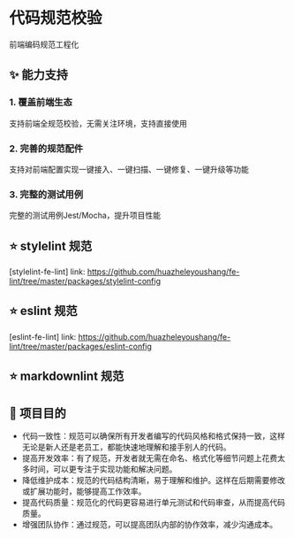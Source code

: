 # 代码规范校验

 前端编码规范工程化

## ✨ 能力支持

### 1. 覆盖前端生态

支持前端全规范校验，无需关注环境，支持直接使用

### 2. 完善的规范配件

支持对前端配置实现一键接入、一键扫描、一键修复、一键升级等功能

### 3. 完整的测试用例

完整的测试用例Jest/Mocha，提升项目性能

## :star: stylelint 规范

[stylelint-fe-lint]
link: <https://github.com/huazheleyoushang/fe-lint/tree/master/packages/stylelint-config>

## :star: eslint 规范

[eslint-fe-lint]
link: <https://github.com/huazheleyoushang/fe-lint/tree/master/packages/eslint-config>

## :star: markdownlint 规范

## 🌛 项目目的

- 代码一致性：规范可以确保所有开发者编写的代码风格和格式保持一致，这样无论是新人还是老员工，都能快速地理解和接手别人的代码。
- 提高开发效率：有了规范，开发者就无需在命名、格式化等细节问题上花费太多时间，可以更专注于实现功能和解决问题。
- 降低维护成本：规范的代码结构清晰，易于理解和维护。这样在后期需要修改或扩展功能时，能够提高工作效率。
- 提高代码质量：规范化的代码更容易进行单元测试和代码审查，从而提高代码质量。
- 增强团队协作：通过规范，可以提高团队内部的协作效率，减少沟通成本。
